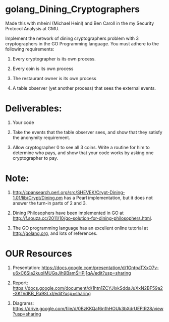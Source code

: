 # golang_Dining_Cryptographers
Made this with mheinl (Michael Heinl) and Ben Caroll in the my Security Protocol Analysis at GMU.

Implement the network of dining cryptographers problem with 3 cryptographers in the GO Programming language. You must adhere to the following requirements: 

1. Every cryptographer is its own process.

2. Every coin is its own process

3. The restaurant owner is its own process

4. A table observer (yet another process) that sees the external events.

# Deliverables:

1. Your code

2. Take the events that the table observer sees, and show that they satisfy the anonymity requirement.

3. Allow cryptographer 0 to see all 3 coins. Write a routine for him to determine who pays, and show that your code works by asking one cryptographer to pay.

# Note:

1. http://cpansearch.perl.org/src/SHEVEK/Crypt-Dining-1.01/lib/Crypt/Dining.pm has a Pearl implementation, but it does not answer the turn-in parts of 2 and 3.

2. Dining Philosophers have been implemented in GO at http://f.souza.cc/2011/10/go-solution-for-dining-philosophers.html.

3. The GO programming language has an excellent online tutorial at http://golang.org, and lots of references.

# OUR Resources

1. Presentation: https://docs.google.com/presentation/d/1GntpaTXxO7v-u6xC6Sia2kuoIMUGsJih9BamSHPj1qA/edit?usp=sharing

2. Report: https://docs.google.com/document/d/1htn1ZCYJIxkSddsJuXxN2BF59a2-XK1VdKB_Ra9SLxI/edit?usp=sharing

3. Diagrams: https://drive.google.com/file/d/0BzKKQaf6n1hHOUk3bXdrUEFtR28/view?usp=sharing
